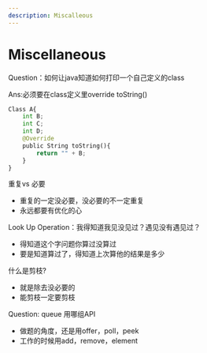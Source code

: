 ```yaml
---
description: Miscalleous
---
```


# Miscellaneous

Question：如何让java知道如何打印一个自己定义的class

Ans:必须要在class定义里override toString()

```python
Class A{
    int B;
    int C;
    int D;
    @Override
    public String toString(){
        return "" + B;
    }    
}
```





重复vs 必要

* 重复的一定没必要，没必要的不一定重复
* 永远都要有优化的心





Look Up Operation：我得知道我见没见过？遇见没有遇见过？

* 得知道这个字问题你算过没算过
* 要是知道算过了，得知道上次算他的结果是多少



什么是剪枝?

* 就是除去没必要的
* 能剪枝一定要剪枝



Question: queue 用哪组API

* 做题的角度，还是用offer，poll，peek
* 工作的时候用add，remove，element
